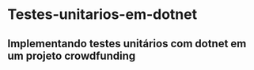# Testes-unitarios-em-dotnet

## Implementando testes unitários com dotnet em um projeto crowdfunding 

